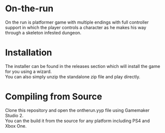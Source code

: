 # On-the-run
On the run is  platformer game with multiple endings with full controller support in which the player controls a character as he makes his way through a skeleton infested dungeon.

# Installation
The installer can be found in the releases section which will install the game for you using a wizard.
<br/>
You can also simply unzip the standalone zip file and play directly.

# Compiling from Source
Clone this repository and open the ontherun.yyp file using Gamemaker Studio 2.
<br/>
You can the build it from the source for any platform including PS4 and Xbox One.
